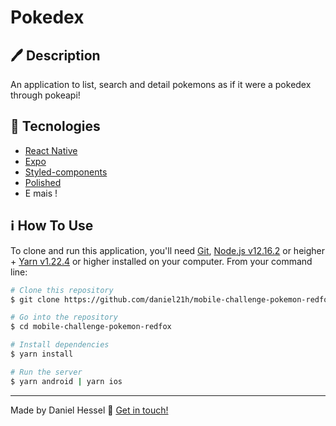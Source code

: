 # Pokedex

## :pen: Description
<p>An application to list, search and detail pokemons as if it were a pokedex through pokeapi!</p>

## :rocket: Tecnologies

-  [React Native](https://reactnative.dev/)
-  [Expo](https://docs.expo.io/)
-  [Styled-components](https://styled-components.com/)
-  [Polished](https://polished.js.org/docs/)
-  E mais !

## :information_source: How To Use

To clone and run this application, you'll need [Git](https://git-scm.com), [Node.js v12.16.2][nodejs] or heigher + [Yarn v1.22.4][yarn] or higher installed on your computer. From your command line:

```bash
# Clone this repository
$ git clone https://github.com/daniel21h/mobile-challenge-pokemon-redfox.git

# Go into the repository
$ cd mobile-challenge-pokemon-redfox

# Install dependencies
$ yarn install

# Run the server
$ yarn android | yarn ios
```
---

Made by Daniel Hessel :wave: [Get in touch!](https://www.linkedin.com/in/daniel-hessel-240731176/)

[nodejs]: https://nodejs.org/
[yarn]: https://yarnpkg.com/